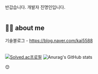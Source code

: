 반갑습니다. 개발자 진명인입니다.  
<br/>
 
## 🙋‍♂️ about me 
기술블로그 - https://blog.naver.com/kai5588  
<br/>
<br/>
[![Solved.ac프로필](http://mazassumnida.wtf/api/generate_badge?boj=kai5588)](https://solved.ac/kai5588)   ![Anurag's GitHub stats](https://github-readme-stats.vercel.app/api?username=myeonginjin&count_private=true&show_icons=true)


😊
